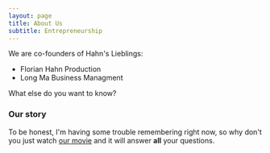 ```yaml
---
layout: page
title: About Us
subtitle: Entrepreneurship
---
```


We are co-founders of Hahn's Lieblings:

- Florian Hahn Production 
- Long Ma Business Managment 

What else do you want to know?

### Our story

To be honest, I'm having some trouble remembering right now, so why don't you just watch [our movie](https://en.wikipedia.org/wiki/The_Princess_Bride_%28film%29) and it will answer **all** your questions.
